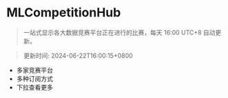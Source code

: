 # MLCompetitionHub

> 一站式显示各大数据竞赛平台正在进行的比赛，每天 16:00 UTC+8 自动更新。
  
> 更新时间: 2024-06-22T16:00:15+0800 

* 多家竞赛平台
* 多种订阅方式
* 下拉查看更多